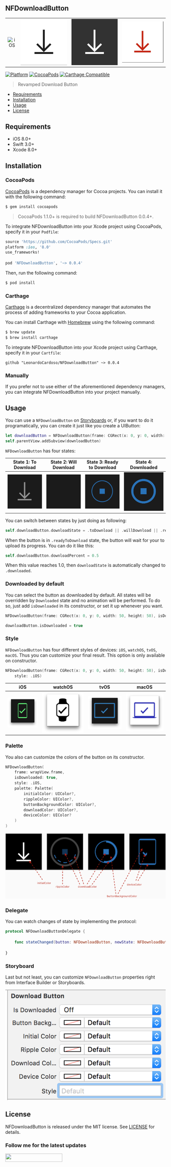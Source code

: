 ## NFDownloadButton

| || | |
|:-:|:-:|:-:|:-:|
| ![iOS](Images/iOS.gif) | ![watchOS](Images/watchOS.gif) | ![tvOS](Images/tvOS.gif)  | ![macOS](Images/macOS.gif) |

[![Platform](https://img.shields.io/badge/platform-iOS-orange.svg)](https://github.com/LeonardoCardoso/NFDownloadButton#requirements-and-details)
[![CocoaPods](https://img.shields.io/badge/pod-v0.0.4-red.svg)](https://github.com/LeonardoCardoso/NFDownloadButton#cocoapods)
[![Carthage Compatible](https://img.shields.io/badge/Carthage-compatible-4BC51D.svg)](https://github.com/LeonardoCardoso/NFDownloadButton#carthage)

> Revamped Download Button

- [Requirements](#requirements)
- [Installation](#installation)
- [Usage](#usage)
- [License](#license)

## Requirements

- iOS 8.0+
- Swift 3.0+
- Xcode 8.0+

## Installation

### CocoaPods

[CocoaPods](http://cocoapods.org) is a dependency manager for Cocoa projects. You can install it with the following command:

```bash
$ gem install cocoapods
```

> CocoaPods 1.1.0+ is required to build NFDownloadButton 0.0.4+.

To integrate NFDownloadButton into your Xcode project using CocoaPods, specify it in your `Podfile`:

```ruby
source 'https://github.com/CocoaPods/Specs.git'
platform :ios, '8.0'
use_frameworks!

pod 'NFDownloadButton', '~> 0.0.4'
```

Then, run the following command:

```bash
$ pod install
```

### Carthage

[Carthage](https://github.com/Carthage/Carthage) is a decentralized dependency manager that automates the process of adding frameworks to your Cocoa application.

You can install Carthage with [Homebrew](http://brew.sh/) using the following command:

```bash
$ brew update
$ brew install carthage
```

To integrate NFDownloadButton into your Xcode project using Carthage, specify it in your `Cartfile`:

```ogdl
github "LeonardoCardoso/NFDownloadButton" ~> 0.0.4
```

### Manually

If you prefer not to use either of the aforementioned dependency managers, you can integrate NFDownloadButton into your project manually.

## Usage

You can use a `NFDownloadButton` on [Storyboards](#storyboard) or, if you want to do it programatically, you can create it just like you create a UIButton:

```swift
let downloadButton = NFDownloadButton(frame: CGRect(x: 0, y: 0, width: 50, height: 50))
self.parentView.addSubview(downloadButton)
```

`NFDownloadButton` has four states:

| State 1: To Download | State 2: Will Download | State 3: Ready to Download | State 4: Downloaded |
|:-:|:-:|:-:|:-:|
| ![first](Images/first.gif) | ![second](Images/second.gif) | ![third](Images/third.gif)  | ![fourth](Images/fourth.gif) |

You can switch between states by just doing as following:

```swift
self.downloadButton.downloadState = .toDownload || .willDownload || .readyToDownload || .downloaded
```

When the button is in `.readyToDownload` state, the button will wait for your to upload its progress. You can do it like this:

```swift
self.downloadButton.downloadPercent = 0.5
```
When this value reaches 1.0, then `downloadState` is automatically changed to `.downloaded`.

### Downloaded by default

You can select the button as downloaded by default. All states will be overridden by `Downloaded` state and no animation will be performed. To do so, just add `isDownloaded` in its constructor, or set it up whenever you want.

```swift
NFDownloadButton(frame: CGRect(x: 0, y: 0, width: 50, height: 50), isDownloaded: true)
```
```swift
downloadButton.isDownloaded = true
``` 

### Style

`NFDownloadButton` has four different styles of devices: `iOS`, `watchOS`, `tvOS`, `macOS`. Thus you can customize your final result. This option is only available on constructor.

```swift
NFDownloadButton(frame: CGRect(x: 0, y: 0, width: 50, height: 50), isDownloaded: true,
    style: .iOS)
```
| iOS | watchOS | tvOS | macOS |
|:-:|:-:|:-:|:-:|
| ![iOS](Images/iOS.png) | ![watchOS](Images/watchOS.png) | ![tvOS](Images/tvOS.png)  | ![macOS](Images/macOS.png) |

### Palette

You also can customize the colors of the button on its constructor.

```swift
NFDownloadButton(
    frame: wrapView.frame,
    isDownloaded: true,
    style: .iOS,
    palette: Palette(
        initialColor: UIColor?,
        rippleColor: UIColor?,
        buttonBackgroundColor: UIColor?,
        downloadColor: UIColor?,
        deviceColor: UIColor?
    )
)
```

![palette](Images/palette.png)

### Delegate

You can watch changes of state by implementing the protocol:

```swift
protocol NFDownloadButtonDelegate {

    func stateChanged(button: NFDownloadButton, newState: NFDownloadButtonState)

}
```

### Storyboard

Last but not least, you can customize `NFDownloadButton` properties right from Interface Builder or Storyboards. 

![storyboard](Images/storyboard.png)

## License

NFDownloadButton is released under the MIT license. See [LICENSE](https://github.com/LeonardoCardoso/NFDownloadButton/blob/master/LICENSE) for details.

### Follow me for the latest updates
<a href="https://goo.gl/UC8B8o"><img src="https://i.imgur.com/pac7UMq.png/" width="179" height="26"></a>
